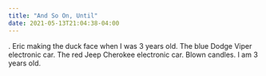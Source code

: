 ```yaml
---
title: "And So On, Until"
date: 2021-05-13T21:04:38-04:00
---
```


. Eric making the duck face when I was 3 years old. The blue Dodge Viper electronic car. The red Jeep Cherokee
electronic car. Blown candles. I am 3 years old.


